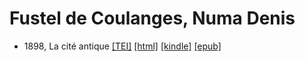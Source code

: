 # Fustel de Coulanges, Numa Denis

* 1898, La cité antique  <a class="file tei" href="https://hurlus.github.io/tei/fustel-de-coulanges1898_cite-antique.xml">[TEI]</a>  <a class="file html" href="https://hurlus.github.io/fustel-de-coulanges/fustel-de-coulanges1898_cite-antique.html">[html]</a>  <a class="file mobi" href="https://hurlus.github.io/fustel-de-coulanges/fustel-de-coulanges1898_cite-antique.mobi">[kindle]</a>  <a class="file epub" href="https://hurlus.github.io/fustel-de-coulanges/fustel-de-coulanges1898_cite-antique.epub">[epub]</a> 
